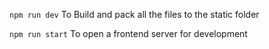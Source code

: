 `npm run dev`
To Build and pack all the files to the static folder

`npm run start`
To open a frontend server for development
